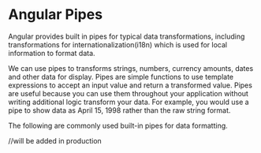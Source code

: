 # Angular Pipes

Angular provides built in pipes for typical data transformations, including transformations for internationalization(i18n) which is used for local information to format data.

We can use pipes to transforms strings, numbers, currency amounts, dates and other data for display. Pipes are simple functions to use template expressions to accept an input value and return a transformed value. Pipes are useful because you can use them throughout your application without writing additional logic transform your data. For example, you would use a pipe to show data as April 15, 1998 rather than the raw string format.

The following are commonly used built-in pipes for data formatting.

//will be added in production

